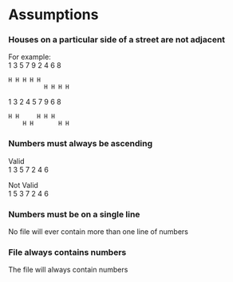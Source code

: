﻿# Assumptions
### Houses on a particular side of a street are not adjacent  
For example:  
1 3 5 7 9 2 4 6 8  
```  
H H H H H  
          H H H H
```
1 3 2 4 5 7 9 6 8  
```  
H H     H H H  
    H H       H H
```

### Numbers must always be ascending
Valid  
1 3 5 7 2 4 6

Not Valid  
1 5 3 7 2 4 6

### Numbers must be on a single line
No file will ever contain more than one line of numbers

### File always contains numbers
The file will always contain numbers